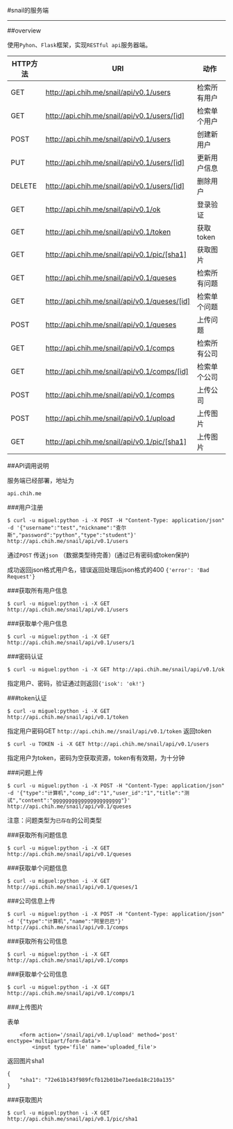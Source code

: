 #snail的服务端

---

##overview

使用`Pyhon`、`Flask`框架，实现`RESTful api`服务器端。

HTTP方法    |URI                                                  |动作           
 ---------- |-----------------------------------------------------|------------- 
GET         |http://api.chih.me/snail/api/v0.1/users              |检索所有用户
GET         |http://api.chih.me/snail/api/v0.1/users/[id]         |检索单个用户
POST        |http://api.chih.me/snail/api/v0.1/users              |创建新用户 
PUT         |http://api.chih.me/snail/api/v0.1/users/[id]         |更新用户信息
DELETE      |http://api.chih.me/snail/api/v0.1/users/[id]         |删除用户
GET         |http://api.chih.me/snail/api/v0.1/ok                 |登录验证
GET         |http://api.chih.me/snail/api/v0.1/token              |获取token
GET         |http://api.chih.me/snail/api/v0.1/pic/[sha1]         |获取图片
GET         |http://api.chih.me/snail/api/v0.1/queses             |检索所有问题
GET         |http://api.chih.me/snail/api/v0.1/queses/[id]        |检索单个问题
POST        |http://api.chih.me/snail/api/v0.1/queses             |上传问题
GET         |http://api.chih.me/snail/api/v0.1/comps              |检索所有公司 
GET         |http://api.chih.me/snail/api/v0.1/comps/[id]         |检索单个公司 
POST        |http://api.chih.me/snail/api/v0.1/comps              |上传公司
POST        |http://api.chih.me/snail/api/v0.1/upload             |上传图片
GET         |http://api.chih.me/snail/api/v0.1/pic/[sha1]         |上传图片

##API调用说明

服务端已经部署，地址为 
    
    api.chih.me
    

###用户注册

    $ curl -u miguel:python -i -X POST -H "Content-Type: application/json" -d '{"username":"test","nickname":"查尔斯","password":"python","type":"student"}' http://api.chih.me/snail/api/v0.1/users
    
通过`POST` 传送`json` （数据类型待完善）(通过已有密码或token保护)

成功返回json格式用户名，错误返回处理后json格式的400 `{'error': 'Bad Request'}`

###获取所有用户信息

    $ curl -u miguel:python -i -X GET http://api.chih.me/snail/api/v0.1/users

###获取单个用户信息

    $ curl -u miguel:python -i -X GET http://api.chih.me/snail/api/v0.1/users/1

###密码认证

    $ curl -u miguel:python -i -X GET http://api.chih.me/snail/api/v0.1/ok
    
指定用户、密码，验证通过则返回`{'isok': 'ok!'}`

###token认证

    $ curl -u miguel:python -i -X GET http://api.chih.me/snail/api/v0.1/token
    
指定用户密码GET `http://api.chih.me//snail/api/v0.1/token` 返回token

    $ curl -u TOKEN -i -X GET http://api.chih.me/snail/api/v0.1/users

指定用户为token，密码为空获取资源，token有有效期，为十分钟


###问题上传

    $ curl -u miguel:python -i -X POST -H "Content-Type: application/json" -d '{"type":"计算机","comp_id":"1","user_id":"1","title":"测试","content":"gggggggggggggggggggggg"}' http://api.chih.me/snail/api/v0.1/queses
注意：问题类型为`已存在`的公司类型

###获取所有问题信息

    $ curl -u miguel:python -i -X GET http://api.chih.me/snail/api/v0.1/queses


###获取单个问题信息

    $ curl -u miguel:python -i -X GET http://api.chih.me/snail/api/v0.1/queses/1


###公司信息上传

    $ curl -u miguel:python -i -X POST -H "Content-Type: application/json" -d '{"type":"计算机","name":"阿里巴巴"}' http://api.chih.me/snail/api/v0.1/comps



###获取所有公司信息

    $ curl -u miguel:python -i -X GET http://api.chih.me/snail/api/v0.1/comps


###获取单个公司信息

    $ curl -u miguel:python -i -X GET http://api.chih.me/snail/api/v0.1/comps/1


###上传图片

表单 
    
        <form action='/snail/api/v0.1/upload' method='post' enctype='multipart/form-data'>
            <input type='file' name='uploaded_file'>

返回图片sha1 
  
    {
        "sha1": "72e61b143f989fcfb12b01be71eeda18c210a135"
    }


###获取图片


    $ curl -u miguel:python -i -X GET http://api.chih.me/snail/api/v0.1/pic/sha1  
    
 